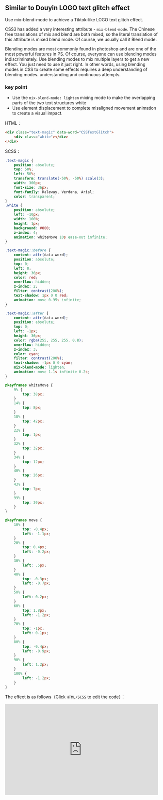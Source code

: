 ## Similar to Douyin LOGO text glitch effect

Use mix-blend-mode to achieve a Tiktok-like LOGO text glitch effect.

CSS3 has added a very interesting attribute - `mix-blend-mode`. The Chinese free translations of mix and blend are both mixed, so the literal translation of this attribute is mixed blend mode. Of course, we usually call it Blend mode.

Blending modes are most commonly found in photoshop and are one of the most powerful features in PS. Of course, everyone can use blending modes indiscriminately. Use blending modes to mix multiple layers to get a new effect. You just need to use it just right. In other words, using blending modes in CSS to create some effects requires a deep understanding of blending modes. understanding and continuous attempts.

### key point

+ Use the `mix-blend-mode: lighten` mixing mode to make the overlapping parts of the two text structures white
+ Use element displacement to complete misaligned movement animation to create a visual impact.

HTML：

```html
<div class="text-magic" data-word="CSSTextGlitch">
    <div class="white"></div>
</div>
```

SCSS：
```scss
.text-magic {
    position: absolute;
    top: 50%;
    left: 50%;
    transform: translate(-50%, -50%) scale(3);
    width: 300px;
    font-size: 36px;
    font-family: Raleway, Verdana, Arial;
    color: transparent;
}
.white {
    position: absolute;
    left: -10px;
    width: 100%;
    height: 1px;
    background: #000;
    z-index: 4;
    animation: whiteMove 10s ease-out infinite;
}

.text-magic::before {
    content: attr(data-word);
    position: absolute;
    top: 0;
    left: 0;
    height: 36px;
    color: red;
    overflow: hidden;
    z-index: 2;
    filter: contrast(200%);
    text-shadow: 1px 0 0 red;
    animation: move 0.95s infinite;
}

.text-magic::after {
    content: attr(data-word);
    position: absolute;
    top: 0;
    left: -1px;
    height: 36px;
    color: rgba(255, 255, 255, 0.8);
    overflow: hidden;
    z-index: 3;
    color: cyan;
    filter: contrast(200%);
    text-shadow: -1px 0 0 cyan;
    mix-blend-mode: lighten;
    animation: move 1.1s infinite 0.2s;
}

@keyframes whiteMove {
    9% {
        top: 38px;
    }
    14% {
        top: 8px;
    }
    18% {
        top: 42px;
    }
    22% {
        top: 1px;
    }
    32% {
        top: 32px;
    }
    34% {
        top: 12px;
    }
    40% {
        top: 26px;
    }
    43% {
        top: 7px;
    }
    99% {
        top: 30px;
    }
}

@keyframes move {
    10% {
        top: -0.4px;
        left: -1.1px;
    }
    20% {
        top: 0.4px;
        left: -0.2px;
    }
    30% {
        left: .5px;
    }
    40% {
        top: -0.3px;
        left: -0.7px;
    }
    50% {
        left: 0.2px;
    }
    60% {
        top: 1.8px;
        left: -1.2px;
    }
    70% {
        top: -1px;
        left: 0.1px;
    }
    80% {
        top: -0.4px;
        left: -0.9px;
    }
    90% {
        left: 1.2px;
    }
    100% {
        left: -1.2px;
    }
}
```

The effect is as follows（Click `HTML/SCSS` to edit the code）：

<iframe height="300" style="width: 100%;" scrolling="no" title="blend-text-glitch" src="https://codepen.io/dvha/embed/KKbBeZq?default-tab=html%2Cresult" frameborder="no" loading="lazy" allowtransparency="true" allowfullscreen="true">
  See the Pen <a href="https://codepen.io/dvha/pen/KKbBeZq">
  blend-text-glitch</a> by HaDV (<a href="https://codepen.io/dvha">@dvha</a>)
  on <a href="https://codepen.io">CodePen</a>.
</iframe>
